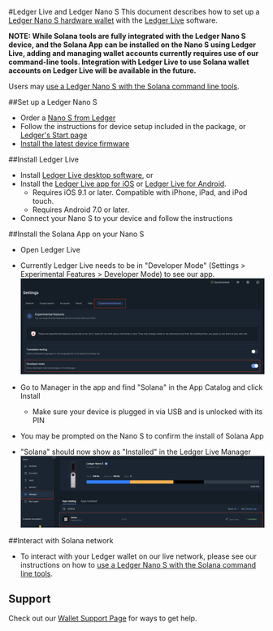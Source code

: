 #Ledger Live and Ledger Nano S
This document describes how to set up a
[Ledger Nano S hardware wallet](https://shop.ledger.com/products/ledger-nano-s)
with the [Ledger Live](https://www.ledger.com/ledger-live) software.

**NOTE: While Solana tools are fully integrated with the Ledger Nano S device,
and the Solana App can be installed on the Nano S using Ledger Live, adding and
managing wallet accounts currently requires use of our command-line tools.
Integration with Ledger Live to use Solana wallet accounts on Ledger Live
will be available in the future.**

Users may [use a Ledger Nano S with the Solana command
line tools](../remote-wallet/ledger.md).

##Set up a Ledger Nano S
 - Order a [Nano S from Ledger](https://shop.ledger.com/products/ledger-nano-s)
 - Follow the instructions for device setup included in the package,
 or [Ledger's Start page](https://www.ledger.com/start/)
- [Install the latest device firmware](https://support.ledgerwallet.com/hc/en-us/articles/360002731113-Update-Ledger-Nano-S-firmware)

##Install Ledger Live
 - Install [Ledger Live desktop software](https://www.ledger.com/ledger-live/),
 or
 - Install the [Ledger Live app for iOS](https://apps.apple.com/app/id1361671700)
 or [Ledger Live for Android](https://play.google.com/store/apps/details?id=com.ledger.live).
   - Requires iOS 9.1 or later. Compatible with iPhone, iPad, and iPod touch.
   - Requires Android 7.0 or later.
 - Connect your Nano S to your device and follow the instructions

##Install the Solana App on your Nano S
 - Open Ledger Live
 - Currently Ledger Live needs to be in "Developer Mode"
 (Settings > Experimental Features > Developer Mode) to see our app.
 ![Enabling Developer Mode](../.gitbook/assets/ledger-live-enable-developer-mode.png)

 - Go to Manager in the app and find "Solana" in the App Catalog and
 click Install
   - Make sure your device is plugged in via USB and is unlocked with its PIN
 - You may be prompted on the Nano S to confirm the install of Solana App
 - "Solana" should now show as "Installed" in the Ledger Live Manager
 ![Installed Solana App in Manager](../.gitbook/assets/ledger-live-install-solana-app.png)

##Interact with Solana network
- To interact with your Ledger wallet on our live network, please see our
instructions on how to
[use a Ledger Nano S with the Solana command line tools](../remote-wallet/ledger.md).

## Support

Check out our [Wallet Support Page](../wallet/support.md) for ways to get help.
